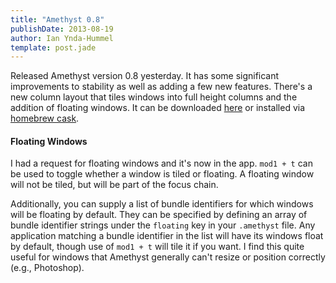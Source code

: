 ```yaml
---
title: "Amethyst 0.8"
publishDate: 2013-08-19
author: Ian Ynda-Hummel
template: post.jade
---
```


Released Amethyst version 0.8 yesterday. It has some significant improvements to
stability as well as adding a few new features. There's a new column layout that
tiles windows into full height columns and the addition of floating windows. It
can be downloaded [here](http://ianyh.com/Amethyst/versions/Amethyst-0.8.zip) or
installed via [homebrew cask](https://github.com/phinze/homebrew-cask).

<!--more-->

#### Floating Windows

I had a request for floating windows and it's now in the app. `mod1 + t` can be
used to toggle whether a window is tiled or floating. A floating window will not
be tiled, but will be part of the focus chain.

Additionally, you can supply a list of bundle identifiers for which windows will
be floating by default. They can be specified by defining an array of bundle
identifier strings under the `floating` key in your `.amethyst` file. Any
application matching a bundle identifier in the list will have its windows float
by default, though use of `mod1 + t` will tile it if you want. I find this quite
useful for windows that Amethyst generally can't resize or position correctly
(e.g., Photoshop).
